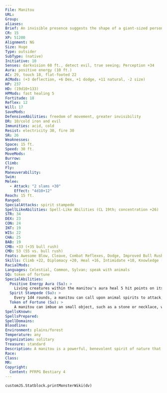 ```yaml
---
File: Manitou
URL: 
Group: 
aliases: 
Brief: An invisible presence suggests the shape of a giant-sized person, surrounded by a rhythm of subtle noises from the natural world.
CR: 15
XP: 51200
Alignment: NG
Size: Huge
Type: outsider
SubType: (native)
Initiative: 10
Senses: darkvision 60 ft., detect evil, true seeing; Perception +34
Aura: positive energy (10 ft.)
AC: 29, touch 18, flat-footed 22
ACMods: (+3 deflection, +6 Dex, +1 dodge, +11 natural, -2 size)
HP: 237
HD: (19d10+133)
HPMods: fast healing 5
Fortitude: 18
Reflex: 12
Will: 17
SaveMods: 
DefensiveAbilities: freedom of movement, greater invisibility
DR: 10/cold iron and evil
Immunities: acid, cold
Resist: electricity 30, fire 30
SR: 26
Weaknesses: 
Space: 15 ft.
Speed: 30 ft.
MoveMods: 
Burrow: 
Climb: 
Fly: 
Maneuverability: 
Swim: 
Melee: 
  - Attack: "2 slams +30"
    Effect: "4d10+12"
Reach: 15 ft.
Ranged: 
SpecialAttacks: spirit stampede
SpellLikeAbilities: Spell-Like Abilities (CL 19th; concentration +26)  Constant-detect evil, freedom of movement, greater invisibility, pass without trace, speak with animals, true seeing   3/day-heal, neutralize poison, restoration, summon nature's ally VIII   1/day-earthquake
STR: 34
DEX: 23
CON: 24
INT: 19
WIS: 22
CHA: 25
BAB: 19
CMB: +33 (+35 bull rush)
CMD: 53 (55 vs. bull rush)
Feats: Awesome Blow, Cleave, Combat Reflexes, Dodge, Improved Bull Rush, Improved Initiative, Power Attack, Skill Focus (Perception), Skill Focus (Stealth), Weapon Focus (slam)
Skills: Climb +22, Diplomacy +20, Heal +16, Intimidate +10, Knowledge (arcana, geography, history, religion) +14, Knowledge (local, planes) +17, Knowledge (nature) +26, Perception +34, Sense Motive +19, Spellcraft +14, Stealth +17, Survival +28, Swim +22
RacialMods: 
Languages: Celestial, Common, Sylvan; speak with animals
SQ: token of fortune
SpecialAbilities:
  Positive Energy Aura (Su): >
    Living creatures within the manitou's aura heal 5 hit points on its turn each round. A manitou can exclude a number of creatures equal to its Charisma modifier (typically 7) from the aura's effect, and can cease or resume the aura as a free action.
  Spirit Stampede (Su): >
    Every 1d4 rounds, a manitou can call upon animal spirits to attack, affecting a 60-foot cone and dealing 10d6 points of force damage (Reflex DC 26 half). Using this ability temporarily weakens the manitou's connection with the natural world, halting its positive energy aura until the stampede is ready to be used again.
  Token of Fortune (Su): >
    A manitou can imbue an small object, such as a stone or necklace, with its blessing. The object's bearer and any allies within 10 feet gain a +2 luck bonus on saving throws. The manitou can use scrying on the token at will. The manitou can teleport to it (without error) once per day as a swift action. These abilities are lost if the token leaves the manitou's territory. A manitou may only have one token active at a time.
SpellsKnown: 
SpellsPrepared: 
SpellDomains: 
Bloodline: 
Environment: plains/forest
Temperature: any
Organization: solitary
Treasure: standard
Description: A manitou is a powerful, benevolent spirit of nature that safeguards entire regions from danger, heals the sick and wounded, and preserves the balance among all creatures. When not invisible, a manitou looks like a powerfully built, long-haired humanoid with skin made of tree bark and rose quartz. A manitou stands 20 feet tall and weighs over 5,000 pounds.
Race: 
Class: 
MR: 
Copyright:
  Content: PFRPG Bestiary 4
---
```

```dataviewjs
customJS.Statblock.printMonsterWiki(dv)
```
